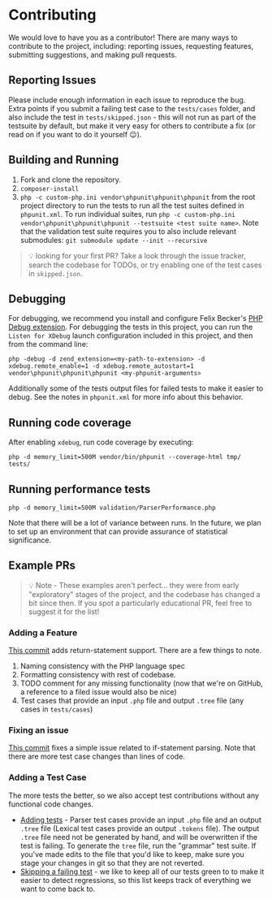 # Contributing
We would love to have you as a contributor! There are many ways to contribute to the project, including: 
reporting issues, requesting features, submitting suggestions, and making pull requests.

## Reporting Issues
Please include enough information in each issue to reproduce the bug. Extra points if you submit a failing test case to 
the `tests/cases` folder, and also include the test in `tests/skipped.json` - this will not run as part of the testsuite by
default, but make it very easy for others to contribute a fix (or read on if you want to do it yourself :wink:). 

## Building and Running 
1. Fork and clone the repository.
2. `composer-install`
3. `php -c custom-php.ini vendor\phpunit\phpunit\phpunit` from the root project directory to run the tests to run all the test suites defined in `phpunit.xml`. 
To run individual suites, run `php -c custom-php.ini vendor\phpunit\phpunit\phpunit --testsuite <test suite name>`.
Note that the validation test suite requires you to also include relevant submodules: `git submodule update --init --recursive`

> :bulb: looking for your first PR? Take a look through the issue tracker, search the codebase for TODOs, or try enabling
one of the test cases in `skipped.json`. 

## Debugging
For debugging, we recommend you install and configure Felix Becker's [PHP Debug extension](https://marketplace.visualstudio.com/items?itemName=felixfbecker.php-debug). For debugging the tests in this project,
you can run the `Listen for XDebug` launch configuration included in this project, and then from the command line:
```
php -debug -d zend_extension=<my-path-to-extension> -d xdebug.remote_enable=1 -d xdebug.remote_autostart=1 vendor\phpunit\phpunit\phpunit <my-phpunit-arguments>
```

Additionally some of the tests output files for failed tests to make it easier to debug.
See the notes in `phpunit.xml` for more info about this behavior.

## Running code coverage
After enabling `xdebug`, run code coverage by executing:
```
php -d memory_limit=500M vendor/bin/phpunit --coverage-html tmp/ tests/
```

## Running performance tests
```
php -d memory_limit=500M validation/ParserPerformance.php
```

Note that there will be a lot of variance between runs. In the future, we plan to set
up an environment that can provide assurance of statistical significance.

## Example PRs
> :bulb: Note - These examples aren't perfect... they were from early "exploratory" stages of the project,
and the codebase has changed a bit since then. If you spot a particularly educational PR, feel free
to suggest it for the list!

### Adding a Feature
[This commit](https://github.com/Microsoft/tolerant-php-parser/commit/8d019cb731d6e5492eedf044c895124f5ab28089) adds return-statement support. There are a few things
to note.

1. Naming consistency with the PHP language spec
2. Formatting consistency with rest of codebase.
3. TODO comment for any missing functionality (now that we're on GitHub, a reference to a filed issue would also be nice)
4. Test cases that provide an input `.php` file and output `.tree` file (any cases in `tests/cases`)

### Fixing an issue
[This commit](https://github.com/Microsoft/tolerant-php-parser/commit/f1084a46e6be1e77cf6a1d1e6666a7390b359f4a) fixes a simple issue related to if-statement parsing. Note that
there are more test case changes than lines of code.

### Adding a Test Case
The more tests the better, so we also accept test contributions without any functional code changes.
* [Adding tests](https://github.com/Microsoft/tolerant-php-parser/commit/2ad62b99015561103b636d9cc8e0463498535b20) - Parser test cases provide an input `.php` file and an output `.tree`
file (Lexical test cases provide an output `.tokens` file). The output `.tree` file need not be generated by hand, and will be
overwritten if the test is failing. To generate the `tree` file, run the "grammar" test suite. If you've made edits to the file
that you'd like to keep, make sure you stage your changes in git so that they are not reverted. 
* [Skipping a failing test](https://github.com/Microsoft/tolerant-php-parser/commit/04c1cf9f0be20d115dc2f8c26019de4ea5bf4fc5) - we like to keep all of our tests green to
to make it easier to detect regressions, so this list keeps track of everything we want to come back to. 
